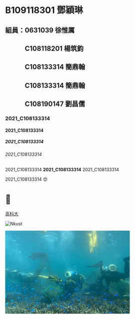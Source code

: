 # B109118301 鄧穎琳

## 組員：0631039 徐惟厲
## 　　　C108118201 楊筑鈞
## 　　　C108133314 簡鼎翰
## 　　　C108133314 簡鼎翰
## 　　　C108190147 劉昌儒

### 2021_C108133314

#### 2021_C108133314

##### 2021_C108133314

###### 2021_C108133314

2021_C108133314 **2021_C108133314** 2021_C108133314

2021_C108133314 😍 
# 🐛

[高科大](https://www.nkust.edu.tw/)

![Nkust](https://www.nkust.edu.tw/var/file/0/1000/img/513/182513897.png "NKUST")

![fig](nkust2.jpg "海底風光")

